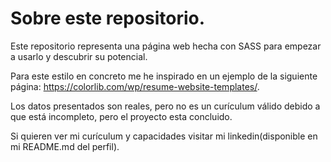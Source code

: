 # Sobre este repositorio.

Este repositorio representa una página web hecha con SASS para empezar a usarlo y descubrir su potencial.

Para este estilo en concreto me he inspirado en un ejemplo de la siguiente página: https://colorlib.com/wp/resume-website-templates/.

Los datos presentados son reales, pero no es un curículum válido debido a que está incompleto, pero el proyecto esta concluido.

Si quieren ver mi curículum y capacidades visitar mi linkedin(disponible en mi README.md del perfil).